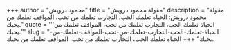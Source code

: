 +++
author = "محمود درويش"
title = "مقولة محمود درويش"
description = "مقولة محمود درويش: الحياة تعلمك الحب، التجارب تعلمك من تحب، المواقف تعلمك من يحبك."
quote = '''الحياة تعلمك الحب، التجارب تعلمك من تحب، المواقف تعلمك من يحبك.'''
slug = "الحياة-تعلمك-الحب-التجارب-تعلمك-من-تحب-المواقف-تعلمك-من-يحبك"
+++
الحياة تعلمك الحب، التجارب تعلمك من تحب، المواقف تعلمك من يحبك.
